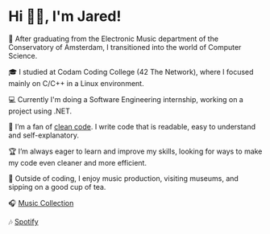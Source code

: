 # Hi 👋🏽, I'm Jared!

🎼 After graduating from the Electronic Music department of the Conservatory of Amsterdam, I transitioned into the world of Computer Science.

🎓 I studied at Codam Coding College (42 The Network), where I focused mainly on C/C++ in a Linux environment.

💻 Currently I'm doing a Software Engineering internship, working on a project using .NET.

🧼 I’m a fan of [clean code](https://github.com/jaredgoedhart/styling/blob/main/README.md). I write code that is readable, easy to understand and self-explanatory.

🏆 I’m always eager to learn and improve my skills, looking for ways to make my code even cleaner and more efficient.

🍃 Outside of coding, I enjoy music production, visiting museums, and sipping on a good cup of tea.

🎧 [Music Collection](https://www.youtube.com/@jaredgoedhartsmusiccollection)

🎶 [Spotify](https://open.spotify.com/artist/63d8wNpiC3MLeEfv8Se46p?si=T2pMD6u_TeWyr42p-ub88w)
